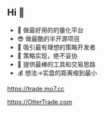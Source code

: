 ## Hi 👋

- 🌈 做最好用的的量化平台
- 😎 做最酷的半开源项目
- 👏 吸引最有理想的策略开发者
- 😤 策略实现，绝不妥协
- 🔨 提供最棒的工具和交易思路
- 💰 想法->实盘的距离缩到最小

<https://trade.mo7.cc>

<https://OtterTrade.com>

